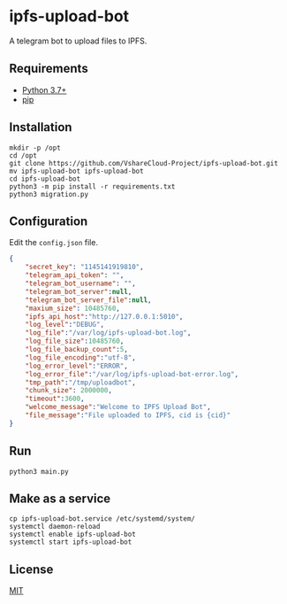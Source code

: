 # ipfs-upload-bot

A telegram bot to upload files to IPFS.

## Requirements

-  [Python 3.7+](https://www.python.org/downloads/)
-  [pip](https://pip.pypa.io/en/stable/installing/)


## Installation

    mkdir -p /opt
    cd /opt
    git clone https://github.com/VshareCloud-Project/ipfs-upload-bot.git
    mv ipfs-upload-bot ipfs-upload-bot
    cd ipfs-upload-bot
    python3 -m pip install -r requirements.txt
    python3 migration.py

## Configuration

Edit the `config.json` file.

```json
{
    "secret_key": "1145141919810",
    "telegram_api_token": "",
    "telegram_bot_username": "",
    "telegram_bot_server":null,
    "telegram_bot_server_file":null,
    "maxium_size": 10485760,
    "ipfs_api_host":"http://127.0.0.1:5010",
    "log_level":"DEBUG",
    "log_file":"/var/log/ipfs-upload-bot.log",
    "log_file_size":10485760,
    "log_file_backup_count":5,
    "log_file_encoding":"utf-8",
    "log_error_level":"ERROR",
    "log_error_file":"/var/log/ipfs-upload-bot-error.log",
    "tmp_path":"/tmp/uploadbot",
    "chunk_size": 2000000,
    "timeout":3600,
    "welcome_message":"Welcome to IPFS Upload Bot",
    "file_message":"File uploaded to IPFS, cid is {cid}"
}
```

## Run

    python3 main.py

## Make as a service

    cp ipfs-upload-bot.service /etc/systemd/system/
    systemctl daemon-reload
    systemctl enable ipfs-upload-bot
    systemctl start ipfs-upload-bot

## License

[MIT](LICENSE)